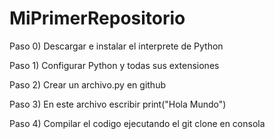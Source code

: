 # MiPrimerRepositorio
Paso 0) Descargar e instalar el interprete de Python

Paso 1) Configurar Python y todas sus extensiones

Paso 2) Crear un archivo.py en github

Paso 3) En este archivo escribir print("Hola Mundo")

Paso 4) Compilar el codigo ejecutando el git clone en consola
